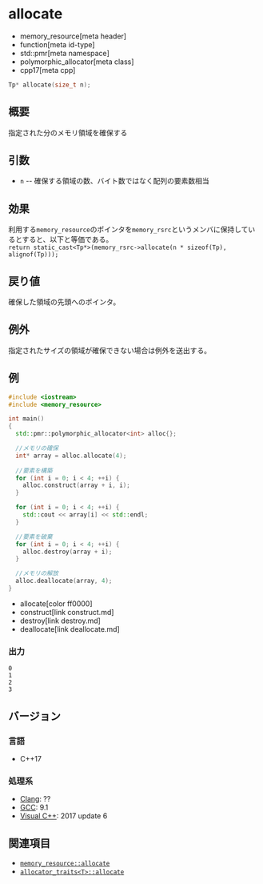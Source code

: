 # allocate
* memory_resource[meta header]
* function[meta id-type]
* std::pmr[meta namespace]
* polymorphic_allocator[meta class]
* cpp17[meta cpp]

```cpp
Tp* allocate(size_t n);
```

## 概要
指定された分のメモリ領域を確保する

## 引数
- `n` -- 確保する領域の数、バイト数ではなく配列の要素数相当

## 効果
利用する`memory_resource`のポインタを`memory_rsrc`というメンバに保持しているとすると、以下と等価である。  
`return static_cast<Tp*>(memory_rsrc->allocate(n * sizeof(Tp), alignof(Tp)));`

## 戻り値
確保した領域の先頭へのポインタ。

## 例外
指定されたサイズの領域が確保できない場合は例外を送出する。

## 例
```cpp example
#include <iostream>
#include <memory_resource>

int main()
{
  std::pmr::polymorphic_allocator<int> alloc{};

  //メモリの確保
  int* array = alloc.allocate(4);
	
  //要素を構築
  for (int i = 0; i < 4; ++i) {
    alloc.construct(array + i, i);
  }

  for (int i = 0; i < 4; ++i) {
    std::cout << array[i] << std::endl;
  }

  //要素を破棄
  for (int i = 0; i < 4; ++i) {
    alloc.destroy(array + i);
  }

  //メモリの解放
  alloc.deallocate(array, 4);
}
```
* allocate[color ff0000]
* construct[link construct.md]
* destroy[link destroy.md]
* deallocate[link deallocate.md]

### 出力
```
0
1
2
3
```

## バージョン
### 言語
- C++17

### 処理系
- [Clang](/implementation.md#clang): ??
- [GCC](/implementation.md#gcc): 9.1
- [Visual C++](/implementation.md#visual_cpp): 2017 update 6

## 関連項目
- [`memory_resource::allocate`](/reference/memory_resource/memory_resource/allocate.md)
- [`allocator_traits<T>::allocate`](/reference/memory/allocator_traits/allocate.md)